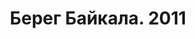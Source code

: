 ---
title: 'Берег Байкала. 2011'
location: ''
tags: [all, fav, 2008]
categories: [transrussia-10300km-by-bicycle-2008]
---
